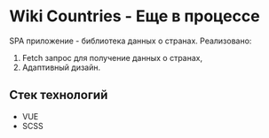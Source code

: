 # Wiki Countries - Еще в процессе

SPA приложение - библиотека данных о странах. Реализовано:

1. Fetch запрос для получение данных о странах,
2. Адаптивный дизайн.

## Стек технологий

- VUE
- SCSS
